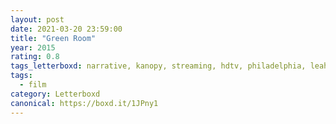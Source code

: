 ```yaml
---
layout: post 
date: 2021-03-20 23:59:00
title: "Green Room"
year: 2015
rating: 0.8
tags_letterboxd: narrative, kanopy, streaming, hdtv, philadelphia, leah
tags:
  - film
category: Letterboxd
canonical: https://boxd.it/1JPny1
---
```

